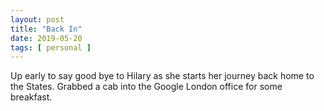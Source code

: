 ```yaml
---
layout: post
title: "Back In"
date: 2019-05-20
tags: [ personal ]
---
```


Up early to say good bye to Hilary as she starts her journey back home to the States. Grabbed a cab into the Google London office for some breakfast.